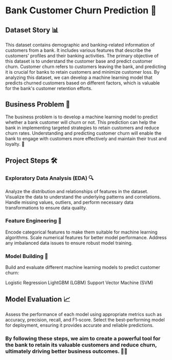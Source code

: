 # Bank Customer Churn Prediction 🚀
## Dataset Story 📊
This dataset contains demographic and banking-related information of customers from a bank. It includes various features that describe the customers' profiles and their banking activities. The primary objective of this dataset is to understand the customer base and predict customer churn. Customer churn refers to customers leaving the bank, and predicting it is crucial for banks to retain customers and minimize customer loss. By analyzing this dataset, we can develop a machine learning model that predicts churned customers based on different factors, which is valuable for the bank's customer retention efforts.

## Business Problem 💼
The business problem is to develop a machine learning model to predict whether a bank customer will churn or not. This prediction can help the bank in implementing targeted strategies to retain customers and reduce churn rates. Understanding and predicting customer churn will enable the bank to engage with customers more effectively and maintain their trust and loyalty. 🌟

## Project Steps 🛠️
### Exploratory Data Analysis (EDA) 🔍
Analyze the distribution and relationships of features in the dataset.
Visualize the data to understand the underlying patterns and correlations.
Handle missing values, outliers, and perform necessary data transformations to ensure data quality.

### Feature Engineering 🔧
Encode categorical features to make them suitable for machine learning algorithms.
Scale numerical features for better model performance.
Address any imbalanced data issues to ensure robust model training.

### Model Building 🤖
Build and evaluate different machine learning models to predict customer churn:

Logistic Regression
LightGBM (LGBM)
Support Vector Machine (SVM)

## Model Evaluation 📈
Assess the performance of each model using appropriate metrics such as accuracy, precision, recall, and F1-score.
Select the best-performing model for deployment, ensuring it provides accurate and reliable predictions.

### By following these steps, we aim to create a powerful tool for the bank to retain its valuable customers and reduce churn, ultimately driving better business outcomes. 🌟💼
